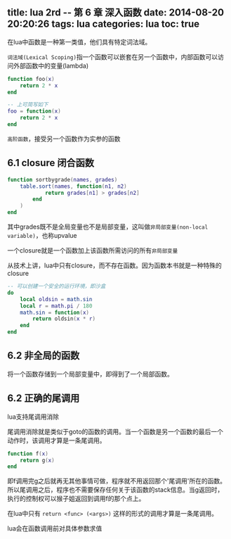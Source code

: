 title: lua 2rd -- 第 6 章 深入函数
date: 2014-08-20 20:20:26
tags: lua
categories: lua
toc: true
---

在lua中函数是一种第一类值，他们具有特定词法域。

`词法域(Lexical Scoping)`指一个函数可以嵌套在另一个函数中，内部函数可以访问外部函数中的变量(lambda)

```lua
function foo(x)
    return 2 * x
end

-- 上可简写如下
foo = function(x)
    return 2 * x
end
```

`高阶函数`，接受另一个函数作为实参的函数

## 6\.1 closure 闭合函数

```lua
function sortbygrade(names, grades)
    table.sort(names, function(n1, n2)
            return grades[n1] > grades[n2]
        end
    )
end
````

其中grades既不是全局变量也不是局部变量，这叫做`非局部变量(non-local variable)`，也称upvalue

一个closure就是一个函数加上该函数所需访问的所有`非局部变量`

从技术上讲，lua中只有closure，而不存在函数。因为函数本书就是一种特殊的closure

```lua
-- 可以创建一个安全的运行环境，即沙盒
do
    local oldsin = math.sin
    local r = math.pi / 180
    math.sin = function(x)
        return oldsin(x * r)
    end
end
```

## 6\.2 非全局的函数

将一个函数存储到一个局部变量中，即得到了一个局部函数。

## 6\.2 正确的尾调用

lua支持尾调用消除

尾调用消除就是类似于goto的函数的调用。当一个函数是另一个函数的最后一个动作时，该调用才算是一条尾调用。

```lua
function f(x)
    return g(x)
end
```
即f调用完g之后就再无其他事情可做，程序就不用返回那个'尾调用'所在的函数。所以尾调用之后，程序也不需要保存任何关于该函数的stack信息。当g返回时，执行的控制权可以猴子姐返回到调用f的那个点上。

在lua中只有 `return <func> (<args>)` 这样的形式的调用才算是一条尾调用。

lua会在函数调用前对具体参数求值

